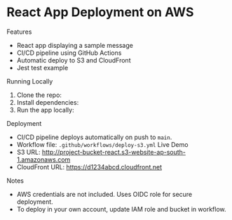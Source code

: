 # React App Deployment on AWS

 Features
- React app displaying a sample message
- CI/CD pipeline using GitHub Actions
- Automatic deploy to S3 and CloudFront
- Jest test example

 Running Locally
1. Clone the repo:
2. Install dependencies:
3. Run the app locally:


 Deployment
- CI/CD pipeline deploys automatically on push to `main`.
- Workflow file: `.github/workflows/deploy-s3.yml`
Live Demo
- S3 URL: http://project-bucket-react.s3-website-ap-south-1.amazonaws.com
- CloudFront URL: https://d1234abcd.cloudfront.net

 Notes
- AWS credentials are not included. Uses OIDC role for secure deployment.
- To deploy in your own account, update IAM role and bucket in workflow.
